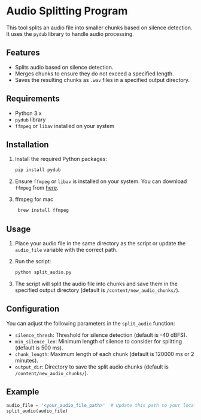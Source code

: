 # Audio Splitting Program

This tool splits an audio file into smaller chunks based on silence detection. It uses the `pydub` library to handle audio processing.

## Features

- Splits audio based on silence detection.
- Merges chunks to ensure they do not exceed a specified length.
- Saves the resulting chunks as `.wav` files in a specified output directory.

## Requirements

- Python 3.x
- `pydub` library
- `ffmpeg` or `libav` installed on your system

## Installation

1. Install the required Python packages:
    ```bash
    pip install pydub
    ```

2. Ensure `ffmpeg` or `libav` is installed on your system. You can download `ffmpeg` from [here](https://ffmpeg.org/download.html).
3. ffmpeg for mac
   ```bash
    brew install ffmpeg
    ```

## Usage

1. Place your audio file in the same directory as the script or update the `audio_file` variable with the correct path.

2. Run the script:
    ```bash
    python split_audio.py
    ```

3. The script will split the audio file into chunks and save them in the specified output directory (default is `/content/new_audio_chunks/`).

## Configuration

You can adjust the following parameters in the `split_audio` function:

- `silence_thresh`: Threshold for silence detection (default is -40 dBFS).
- `min_silence_len`: Minimum length of silence to consider for splitting (default is 500 ms).
- `chunk_length`: Maximum length of each chunk (default is 120000 ms or 2 minutes).
- `output_dir`: Directory to save the split audio chunks (default is `/content/new_audio_chunks/`).

## Example

``` python
audio_file = '<your_audio_file_path>'  # Update this path to your local audio file
split_audio(audio_file)
```
